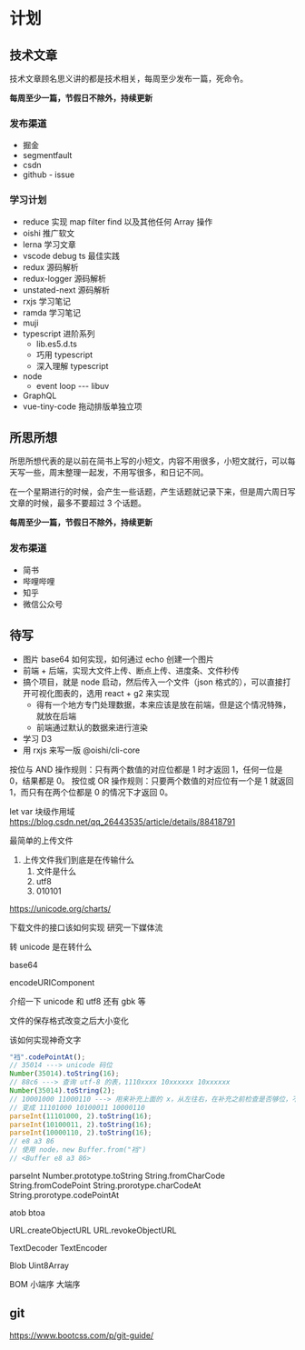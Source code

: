 # 计划

## 技术文章

技术文章顾名思义讲的都是技术相关，每周至少发布一篇，死命令。

**每周至少一篇，节假日不除外，持续更新**

### 发布渠道

- 掘金
- segmentfault
- csdn
- github - issue

### 学习计划

- reduce 实现 map filter find 以及其他任何 Array 操作
- oishi 推广软文
- lerna 学习文章
- vscode debug ts 最佳实践
- redux 源码解析
- redux-logger 源码解析
- unstated-next 源码解析
- rxjs 学习笔记
- ramda 学习笔记
- muji
- typescript 进阶系列
  - lib.es5.d.ts
  - 巧用 typescript
  - 深入理解 typescript
- node
  - event loop --- libuv
- GraphQL
- vue-tiny-code 拖动排版单独立项

## 所思所想

所思所想代表的是以前在简书上写的小短文，内容不用很多，小短文就行，可以每天写一些，周末整理一起发，不用写很多，和日记不同。

在一个星期进行的时候，会产生一些话题，产生话题就记录下来，但是周六周日写文章的时候，最多不要超过 3 个话题。

**每周至少一篇，节假日不除外，持续更新**

### 发布渠道

- 简书
- 哔哩哔哩
- 知乎
- 微信公众号

## 待写

- 图片 base64 如何实现，如何通过 echo 创建一个图片
- 前端 + 后端，实现大文件上传、断点上传、进度条、文件秒传
- 搞个项目，就是 node 启动，然后传入一个文件（json 格式的），可以直接打开可视化图表的，选用 react + g2 来实现
  - 得有一个地方专门处理数据，本来应该是放在前端，但是这个情况特殊，就放在后端
  - 前端通过默认的数据来进行渲染
- 学习 D3
- 用 rxjs 来写一版 @oishi/cli-core

按位与 AND 操作规则：只有两个数值的对应位都是 1 时才返回 1，任何一位是 0，结果都是 0。
按位或 OR 操作规则：只要两个数值的对应位有一个是 1 就返回 1，而只有在两个位都是 0 的情况下才返回 0。

let var 块级作用域 https://blog.csdn.net/qq_26443535/article/details/88418791

最简单的上传文件

1. 上传文件我们到底是在传输什么
   1. 文件是什么
   2. utf8
   3. 010101

https://unicode.org/charts/

下载文件的接口该如何实现
研究一下媒体流

转 unicode 是在转什么

base64

encodeURIComponent

介绍一下 unicode 和 utf8 还有 gbk 等

文件的保存格式改变之后大小变化

该如何实现神奇文字

```js
"裆".codePointAt();
// 35014 ---> unicode 码位
Number(35014).toString(16);
// 88c6 ---> 查询 utf-8 的表，1110xxxx 10xxxxxx 10xxxxxx
Number(35014).toString(2);
// 10001000 11000110 ---> 用来补充上面的 x，从左往右，在补充之前检查是否够位，不够的话左边补 0
// 变成 11101000 10100011 10000110
parseInt(11101000, 2).toString(16);
parseInt(10100011, 2).toString(16);
parseInt(10000110, 2).toString(16);
// e8 a3 86
// 使用 node，new Buffer.from("裆")
// <Buffer e8 a3 86>
```

parseInt
Number.prototype.toString
String.fromCharCode
String.fromCodePoint
String.prorotype.charCodeAt
String.prorotype.codePointAt

atob
btoa

URL.createObjectURL
URL.revokeObjectURL

TextDecoder
TextEncoder

Blob
Uint8Array

BOM 小端序 大端序

## git

https://www.bootcss.com/p/git-guide/
